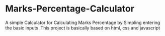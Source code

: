 # Marks-Percentage-Calculator
A simple Calculator for Calculating Marks Percentage by Simpling entering the basic inputs .This project is basically based on html, css and javascript
